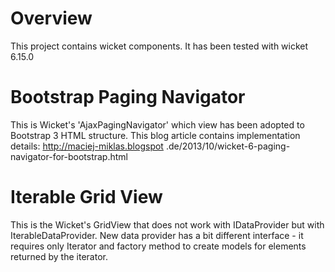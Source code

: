 # Overview
This project contains wicket components. It has been tested with wicket 6.15.0

# Bootstrap Paging Navigator
This is Wicket's 'AjaxPagingNavigator' which view has been adopted to Bootstrap 3 HTML structure. This blog article
contains implementation details: http://maciej-miklas.blogspot
.de/2013/10/wicket-6-paging-navigator-for-bootstrap.html

# Iterable Grid View
This is the Wicket's GridView that does not work with IDataProvider but with IterableDataProvider. New data provider
has a bit different interface - it requires only Iterator and factory method to create models for elements returned
by the iterator.
